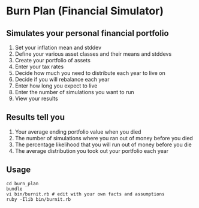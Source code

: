 Burn Plan (Financial Simulator)
=========
Simulates your personal financial portfolio
---------
1. Set your inflation mean and stddev
2. Define your various asset classes and their means and stddevs
3. Create your portfolio of assets
4. Enter your tax rates
5. Decide how much you need to distribute each year to live on
6. Decide if you will rebalance each year
7. Enter how long you expect to live
8. Enter the number of simulations you want to run
9. View your results

Results tell you
---------
1. Your average ending portfolio value when you died
2. The number of simulations where you ran out of money before you died
3. The percentage likelihood that you will run out of money before you die
4. The average distribution you took out your portfolio each year

Usage
---------
    cd burn_plan
    bundle
    vi bin/burnit.rb # edit with your own facts and assumptions 
    ruby -Ilib bin/burnit.rb
